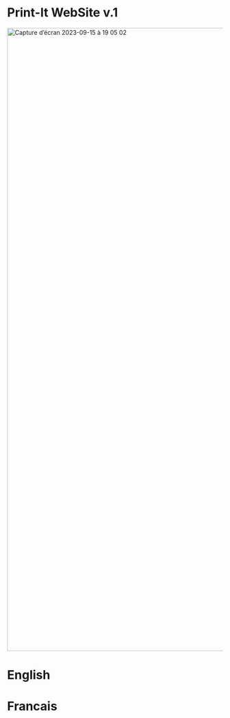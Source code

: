 # Print-It WebSite v.1

<img width="1455" alt="Capture d’écran 2023-09-15 à 19 05 02" src="https://github.com/John-Laguerre/print-it/assets/137527343/a2bead7b-caab-4b8a-8c79-2197024bacbc">

# English



# Francais



